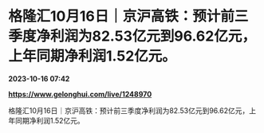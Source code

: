 # 格隆汇10月16日｜京沪高铁：预计前三季度净利润为82.53亿元到96.62亿元，上年同期净利润1.52亿元。

**2023-10-16 07:42**

**https://www.gelonghui.com/live/1248970**

格隆汇10月16日｜京沪高铁：预计前三季度净利润为82.53亿元到96.62亿元，上年同期净利润1.52亿元。